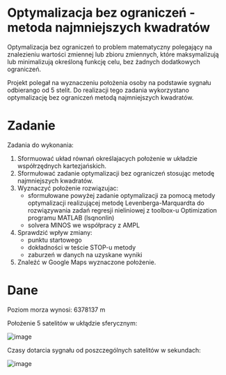 # Optymalizacja bez ograniczeń - metoda najmniejszych kwadratów

Optymalizacja bez ograniczeń to problem matematyczny polegający na znalezieniu wartości zmiennej lub zbioru zmiennych, które maksymalizują lub minimalizują określoną funkcję celu, bez żadnych dodatkowych ograniczeń.

Projekt polegał na wyznaczeniu położenia osoby na podstawie sygnału odbierango od 5 stelit. Do realizacji tego zadania wykorzystano optymalizację bez ograniczeń metodą najmniejszych kwadratów. 


# Zadanie

Zadania do wykonania:
1. Sformuować układ równań określajacych położenie w układzie współrzędnych kartezjańskich.
2. Sformułować zadanie optymalizacji bez ograniczeń stosując metodę najmniejszych kwadratów.
3. Wyznaczyć położenie rozwiązujac:
   - sformułowane powyżej zadanie optymalizacji za pomocą metody optymalizacji realizującej metodę Levenberga-Marquardta do rozwiązywania zadań regresji nieliniowej z      toolbox-u Optimization programu MATLAB (lsqnonlin)
   - solvera MINOS we współpracy z AMPL
4. Sprawdzić wpływ zmiany:
   - punktu startowego
   - dokładności w teście STOP-u metody
   - zaburzeń w danych
   na uzyskane wyniki
5. Znaleźć w Google Maps wyznaczone położenie.

# Dane

Poziom morza wynosi: 6378137 m

Położenie 5 satelitów w ukłądzie sferycznym:

![image](https://user-images.githubusercontent.com/113121214/229214362-c954999c-3f6d-4adf-80b2-531907fb426d.png)

Czasy dotarcia sygnału od poszczególnych satelitów w sekundach:

![image](https://user-images.githubusercontent.com/113121214/229214385-3de8ef79-1ef9-4188-a3f8-c74e9b03581c.png)


